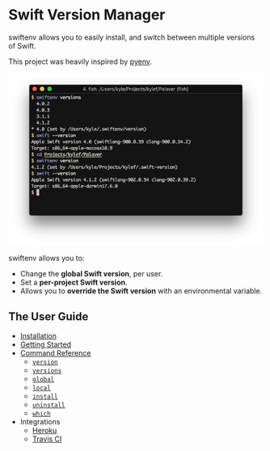 # Swift Version Manager

swiftenv allows you to easily install, and switch between multiple versions of Swift.

This project was heavily inspired by [pyenv](https://github.com/yyuu/pyenv).

![swiftenv screenshot](docs/_static/swiftenv.png)

swiftenv allows you to:

- Change the **global Swift version**, per user.
- Set a **per-project Swift version**.
- Allows you to **override the Swift version** with an environmental variable.

## The User Guide

- [Installation](https://swiftenv.fuller.li/en/latest/installation.html)
- [Getting Started](https://swiftenv.fuller.li/en/latest/getting-started.html)
- [Command Reference](https://swiftenv.fuller.li/en/latest/commands.html)
    - [`version`](https://swiftenv.fuller.li/en/latest/commands.html#version)
    - [`versions`](https://swiftenv.fuller.li/en/latest/commands.html#versions)
    - [`global`](https://swiftenv.fuller.li/en/latest/commands.html#global)
    - [`local`](https://swiftenv.fuller.li/en/latest/commands.html#local)
    - [`install`](https://swiftenv.fuller.li/en/latest/commands.html#install)
    - [`uninstall`](https://swiftenv.fuller.li/en/latest/commands.html#uninstall)
    - [`which`](https://swiftenv.fuller.li/en/latest/commands.html#which)
- Integrations
    - [Heroku](https://swiftenv.fuller.li/en/latest/integrations/heroku.html)
    - [Travis CI](https://swiftenv.fuller.li/en/latest/integrations/travis-ci.html)

